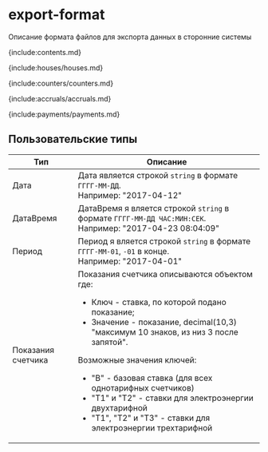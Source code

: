 # export-format
Описание формата файлов для экспорта данных в сторонние системы

{include:contents.md}

{include:houses/houses.md}

{include:counters/counters.md}

{include:accruals/accruals.md}

{include:payments/payments.md}

## <a id="custom-types"></a>Пользовательские типы

|Тип|Описание|
|---|---|
|<a id="type-date"></a>Дата|Дата является строкой `string` в формате `ГГГГ-ММ-ДД`.<br />Например: "2017-04-12"|
|<a id="type-date-time"></a>ДатаВремя|ДатаВремя я вляется строкой `string` в формате `ГГГГ-ММ-ДД ЧАС:МИН:СЕК`.<br />Например: "2017-04-23 08:04:09"|
|<a id="type-period"></a>Период|Период я вляется строкой `string` в формате `ГГГГ-ММ-01`, `-01` в конце.<br />Например: "2017-04-01"|
|<a id="type-meter-value"></a>Показания счетчика|Показания счетчика описываются объектом где:<ul><li>Ключ - ставка, по которой подано показание;</li><li>Значение - показание, decimal(10,3) "максимум 10 знаков, из низ 3 после запятой".</li></ul>Возможные значения ключей:<ul><li>"B" - базовая ставка (для всех однотарифных счетчиков)</li><li>"T1" и "T2" - ставки для электроэнергии двухтарифной</li><li>"T1", "T2" и "T3" - ставки для электроэнергии трехтарифной</li></ul>|